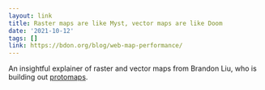 ```yaml
---
layout: link
title: Raster maps are like Myst, vector maps are like Doom
date: '2021-10-12'
tags: []
link: https://bdon.org/blog/web-map-performance/
---
```


An insightful explainer of raster and vector maps from Brandon Liu, who is
building out [protomaps](https://protomaps.com/).
